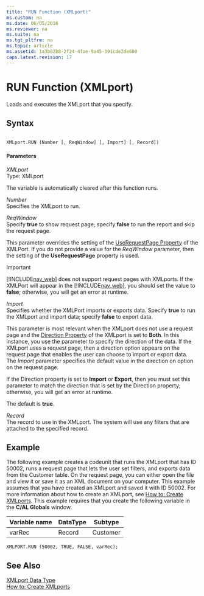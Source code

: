 ```yaml
---
title: "RUN Function (XMLport)"
ms.custom: na
ms.date: 06/05/2016
ms.reviewer: na
ms.suite: na
ms.tgt_pltfrm: na
ms.topic: article
ms.assetid: 1a3b82b8-2f24-4fae-9a45-391cde2de600
caps.latest.revision: 17
---
```

# RUN Function (XMLport)
Loads and executes the XMLport that you specify.  
  
## Syntax  
  
```  
  
XMLport.RUN (Number [, ReqWindow] [, Import] [, Record])  
```  
  
#### Parameters  
 *XMLport*  
 Type: XMLport  
  
 The variable is automatically cleared after this function runs.  
  
 *Number*  
 Specifies the XMLport to run.  
  
 *ReqWindow*  
 Specify **true** to show request page; specify **false** to run the report and skip the request page.  
  
 This parameter overrides the setting of the [UseRequestPage Property](../dynamics-nav/UseRequestPage-Property.md) of the XMLPort. If you do not provide a value for the *ReqWindow* parameter, then the setting of the **UseRequestPage** property is used.  
  
> [!IMPORTANT]  
>  [!INCLUDE[nav_web](../dynamics-nav/includes/nav_web_md.md)] does not support request pages with XMLports. If the XMLPort will appear in the [!INCLUDE[nav_web](../dynamics-nav/includes/nav_web_md.md)], you should set the value to **false**; otherwise, you will get an error at runtime.  
  
 *Import*  
 Specifies whether the XMLPort imports or exports data. Specify **true** to run the XMLport and import data; specify **false** to export data.  
  
 This parameter is most relevant when the XMLport does not use a request page and the [Direction Property](../dynamics-nav/Direction-Property.md) of the XMLport is set to **Both**. In this instance, you use the parameter to specify the direction of the data. If the XMLport uses a request page, then a direction option appears on the request page that enables the user can choose to import or export data. The *Import* parameter specifies the default value in the direction on option on the request page.  
  
 If the Direction property is set to **Import** or **Export**, then you must set this parameter to match the direction that is set by the Direction property; otherwise, you will get an error at runtime.  
  
 The default is **true**.  
  
 *Record*  
 The record to use in the XMLport. The system will use any filters that are attached to the specified record.  
  
## Example  
 The following example creates a codeunit that runs the XMLport that has ID 50002, runs a request page that lets the user set filters, and exports data from the Customer table. On the request page, you can either open the file and view it or save it as an XML document on your computer. This example assumes that you have created an XMLport and saved it with ID 50002. For more information about how to create an XMLport, see [How to: Create XMLports](../Topic/How%20to:%20Create%20XMLports.md). This example requires that you create the following variable in the **C\/AL Globals** window.  
  
|Variable name|DataType|Subtype|  
|-------------------|--------------|-------------|  
|varRec|Record|Customer|  
  
```  
XMLPORT.RUN (50002, TRUE, FALSE, varRec);  
```  
  
## See Also  
 [XMLport Data Type](../dynamics-nav/XMLport-Data-Type.md)   
 [How to: Create XMLports](../Topic/How%20to:%20Create%20XMLports.md)